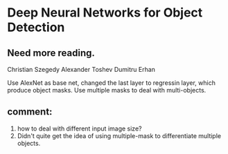# Deep Neural Networks for Object Detection
## Need more reading.
Christian Szegedy Alexander Toshev Dumitru Erhan

Use AlexNet as base net, changed the last layer to regressin layer, which produce object masks. Use multiple masks to deal with multi-objects.

## comment:
1. how to deal with different input image size?
2. Didn't quite get the idea of using multiple-mask to differentiate multiple objects.
